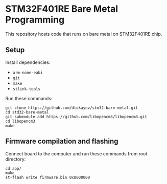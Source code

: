 # STM32F401RE Bare Metal Programming

This repository hosts code that runs on bare metal on STM32F401RE chip.

## Setup

Install dependencies:

* `arm-none-eabi`
* `git`
* `make`
* `stlink-tools`

Run these commands:

    git clone https://github.com/dtokayev/stm32-bare-metal.git
    cd std32-bare-metal
    git submodule add https://github.com/libopencm3/libopencm3.git
    cd libopencm3
    make

## Firmware compilation and flashing

Connect board to the computer and run these commands from root directory:

    cd app/
    make
    st-flash write firmware.bin 0x8000000
